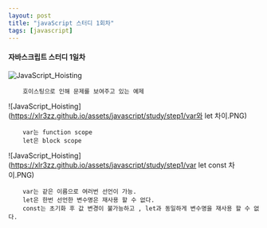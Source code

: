 ```yaml
---
layout: post
title: "javaScript 스터디 1회차"
tags: [javascript]
---
```


#### 자바스크립트 스터디 1일차
![JavaScript_Hoisting](https://xlr3zz.github.io/assets/javascript/study/step1/호이스팅.PNG)

```
	호이스팅으로 인해 문제를 보여주고 있는 예제
```

![JavaScript_Hoisting](https://xlr3zz.github.io/assets/javascript/study/step1/var와 let 차이.PNG)

```
	var는 function scope
    let은 block scope
```

![JavaScript_Hoisting](https://xlr3zz.github.io/assets/javascript/study/step1/var let const 차이.PNG)

```
	var는 같은 이름으로 여러번 선언이 가능.
    let은 한번 선언한 변수명은 재사용 할 수 없다.
    const는 초기화 후 값 변경이 불가능하고 , let과 동일하게 변수명을 재사용 할 수 없다.
```



